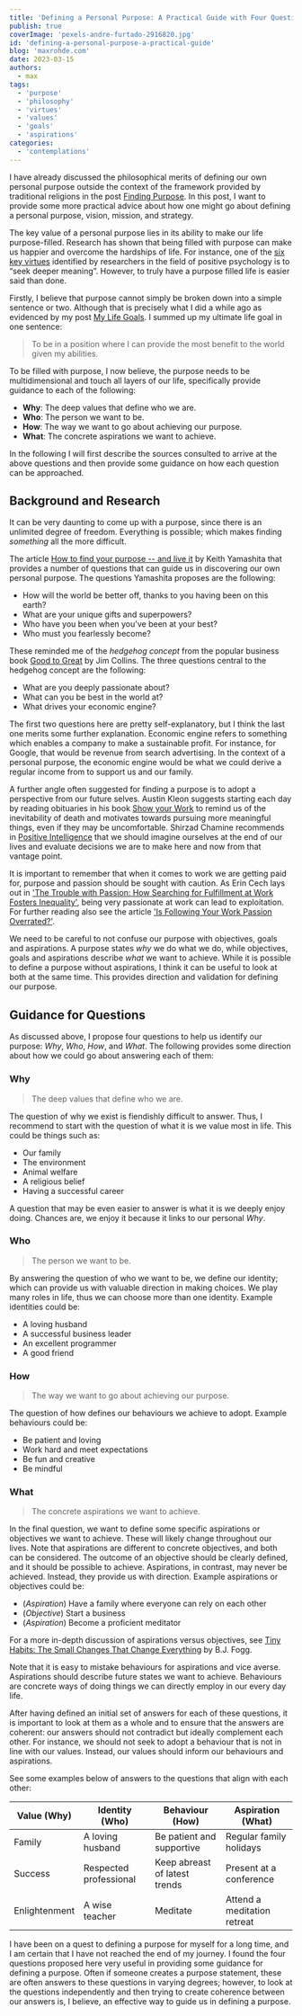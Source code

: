```yaml
---
title: 'Defining a Personal Purpose: A Practical Guide with Four Questions'
publish: true
coverImage: 'pexels-andre-furtado-2916820.jpg'
id: 'defining-a-personal-purpose-a-practical-guide'
blog: 'maxrohde.com'
date: 2023-03-15
authors:
  - max
tags:
  - 'purpose'
  - 'philosophy'
  - 'virtues'
  - 'values'
  - 'goals'
  - 'aspirations'
categories:
  - 'contemplations'
---
```


I have already discussed the philosophical merits of defining our own personal purpose outside the context of the framework provided by traditional religions in the post [Finding Purpose](https://maxrohde.com/2020/05/23/finding-purpose). In this post, I want to provide some more practical advice about how one might go about defining a personal purpose, vision, mission, and strategy.

The key value of a personal purpose lies in its ability to make our life purpose-filled. Research has shown that being filled with purpose can make us happier and overcome the hardships of life. For instance, one of the [six key virtues](https://maxrohde.com/2018/08/14/six-virtues-according-to-positive-psychology) identified by researchers in the field of positive psychology is to “seek deeper meaning”. However, to truly have a purpose filled life is easier said than done.

Firstly, I believe that purpose cannot simply be broken down into a simple sentence or two. Although that is precisely what I did a while ago as evidenced by my post [My Life Goals](https://maxrohde.com/2019/09/27/my-life-goals). I summed up my ultimate life goal in one sentence:

> To be in a position where I can provide the most benefit to the world given my abilities.

 To be filled with purpose, I now believe, the purpose needs to be multidimensional and touch all layers of our life, specifically provide guidance to each of the following: 

- **Why**: The deep values that define who we are.
- **Who**: The person we want to be.
- **How**: The way we want to go about achieving our purpose.
- **What**: The concrete aspirations we want to achieve.

In the following I will first describe the sources consulted to arrive at the above questions and then provide some guidance on how each question can be approached.

## Background and Research

It can be very daunting to come up with a purpose, since there is an unlimited degree of freedom. Everything is possible; which makes finding _something_ all the more difficult.

The article [How to find your purpose -- and live it](https://edition.cnn.com/2014/11/25/business/career-success-purpose/) by Keith Yamashita that provides a number of questions that can guide us in discovering our own personal purpose. The questions Yamashita proposes are the following:

- How will the world be better off, thanks to you having been on this earth?
- What are your unique gifts and superpowers?
- Who have you been when you've been at your best?
- Who must you fearlessly become?

These reminded me of the _hedgehog concept_ from the popular business book [Good to Great](https://www.goodreads.com/book/show/76865.Good_to_Great) by Jim Collins. The three questions central to the hedgehog concept are the following:

- What are you deeply passionate about?
- What can you be best in the world at?
- What drives your economic engine?

The first two questions here are pretty self-explanatory, but I think the last one merits some further explanation. Economic engine refers to something which enables a company to make a sustainable profit. For instance, for Google, that would be revenue from search advertising. In the context of a personal purpose, the economic engine would be what we could derive a regular income from to support us and our family.

A further angle often suggested for finding a purpose is to adopt a perspective from our future selves. Austin Kleon suggests starting each day by reading obituaries in his book [Show your Work](goodreads.com/review/show/3352710947) to remind us of the inevitability of death and motivates towards pursuing more meaningful things, even if they may be uncomfortable. Shirzad Chamine recommends in [Positive Intelligence](https://www.goodreads.com/review/show/2809474509) that we should imagine ourselves at the end of our lives and evaluate decisions we are to make here and now from that vantage point.

It is important to remember that when it comes to work we are getting paid for, purpose and passion should be sought with caution. As Erin Cech lays out in ['The Trouble with Passion: How Searching for Fulfillment at Work Fosters Inequality'](https://www.ucpress.edu/book/9780520303232/the-trouble-with-passion), being very passionate at work can lead to exploitation. For further reading also see the article ['Is Following Your Work Passion Overrated?'](https://www.nytimes.com/2023/08/03/business/work-passion-overrated.html). 

We need to be careful to not confuse our purpose with objectives, goals and aspirations. A purpose states _why_ we do what we do, while objectives, goals and aspirations describe _what_ we want to achieve. While it is possible to define a purpose without aspirations, I think it can be useful to look at both at the same time. This provides direction and validation for defining our purpose.

## Guidance for Questions

As discussed above, I propose four questions to help us identify our purpose: _Why_, _Who_, _How_, and _What_. The following provides some direction about how we could go about answering each of them:

### Why

> The deep values that define who we are.

The question of why we exist is fiendishly difficult to answer. Thus, I recommend to start with the question of what it is we value most in life. This could be things such as:

- Our family
- The environment
- Animal welfare
- A religious belief
- Having a successful career

A question that may be even easier to answer is what it is we deeply enjoy doing. Chances are, we enjoy it because it links to our personal _Why_.

### Who

> The person we want to be.

By answering the question of who we want to be, we define our identity; which can provide us with valuable direction in making choices. We play many roles in life, thus we can choose more than one identity. Example identities could be:

- A loving husband
- A successful business leader
- An excellent programmer
- A good friend

### How

> The way we want to go about achieving our purpose.

The question of how defines our behaviours we achieve to adopt. Example behaviours could be:

- Be patient and loving
- Work hard and meet expectations
- Be fun and creative
- Be mindful

### What

> The concrete aspirations we want to achieve.

In the final question, we want to define some specific aspirations or objectives we want to achieve. These will likely change throughout our lives. Note that aspirations are different to concrete objectives, and both can be considered. The outcome of an objective should be clearly defined, and it should be possible to achieve. Aspirations, in contrast, may never be achieved. Instead, they provide us with direction. Example aspirations or objectives could be:

- (_Aspiration_) Have a family where everyone can rely on each other
- (_Objective_) Start a business
- (_Aspiration_) Become a proficient meditator

For a more in-depth discussion of aspirations versus objectives, see [Tiny Habits: The Small Changes That Change Everything](https://www.goodreads.com/book/show/43261127-tiny-habits?from_search=true&from_srp=true&qid=zadcmL27NH&rank=1) by B.J. Fogg.

Note that it is easy to mistake behaviours for aspirations and vice averse. Aspirations should describe future states we want to achieve. Behaviours are concrete ways of doing things we can directly employ in our every day life.

After having defined an initial set of answers for each of these questions, it is important to look at them as a whole and to ensure that the answers are coherent: our answers should not contradict but ideally complement each other. For instance, we should not seek to adopt a behaviour that is not in line with our values. Instead, our values should inform our behaviours and aspirations.

See some examples below of answers to the questions that align with each other:

| Value (Why)   | Identity (Who)         | Behaviour (How)               | Aspiration (What)       |
| ------------- | ---------------------- | ----------------------------- | ----------------------- |
| Family        | A loving husband       | Be patient and supportive     | Regular family holidays |
| Success       | Respected professional | Keep abreast of latest trends | Present at a conference |
| Enlightenment | A wise teacher         | Meditate                      | Attend a meditation retreat                        |

I have been on a quest to defining a purpose for myself for a long time, and I am certain that I have not reached the end of my journey. I found the four questions proposed here very useful in providing some guidance for defining a purpose. Often if someone creates a purpose statement, these are often answers to these questions in varying degrees; however, to look at the questions independently and then trying to create coherence between our answers is, I believe, an effective way to guide us in defining a purpose.  
